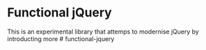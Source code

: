 # Functional jQuery

This is an experimental library that attemps to modernise jQuery by introducting more # functional-jquery
